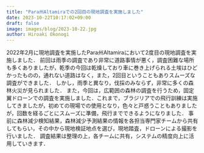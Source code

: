 ```yaml
---
title: "Para州Altamiraでの2回目の現地調査を実施しました"
date: 2023-10-22T10:17:02+09:00
draft: false
image: images/blog/2023-10-22.jpg
author: Hiroaki Okonogi
---
```



2022年2月に現地調査を実施したPara州Altamiraにおいて2度目の現地調査を実施しました．<!--more--> 前回は雨季の調査であり非常に道路事情が悪く，調査困難な場所も多くありましたが，乾季の今回は乾燥しており車に巻き上げられる土埃はひどかったものの，通れない道路はなく，また，2回目ということもありスムーズな調査ができました．
しかし，雨季と異なり，伐採のみならず，非常に多くの森林火災が見られました．
また，今回は，広範囲の森林の調査を行うため，固定翼ドローンでの調査を実施しました．これまで，ブラジリアでの飛行訓練は実施してきましたが，初めての現場での使用となり，色々と戸惑うこともありましたが，回数を経るごとにスムーズに準備，飛行までできるようになりました．
事前に森林減少検知結果，森林減少予測結果の情報を各担当専門家チームから共有してもらい，その中から現地検証地点を選び，現地踏査，ドローンによる撮影を行いました．
調査結果は整理の上，各チームに共有，システムの精度向上に活用していきます．
